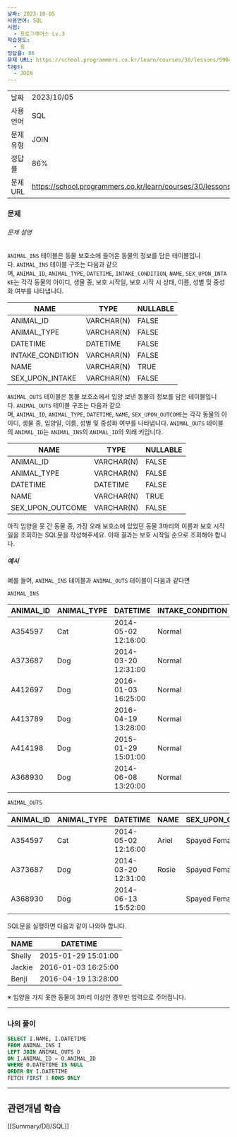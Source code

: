```yaml
---
날짜: 2023-10-05
사용언어: SQL
시험:
  - 프로그래머스 Lv.3
학습정도:
  - 중
정답률: 86
문제 URL: https://school.programmers.co.kr/learn/courses/30/lessons/59044
tags:
  - JOIN
---
```

|           |                                                                 |
| --------- | --------------------------------------------------------------- |
| 날짜      | 2023/10/05                                                      |
| 사용 언어 | SQL                                                             |
| 문제 유형 | JOIN                                                            |
| 정답률    | 86%                                                             |
| 문제 URL  | https://school.programmers.co.kr/learn/courses/30/lessons/59044 |

### 문제

###### 문제 설명

`ANIMAL_INS` 테이블은 동물 보호소에 들어온 동물의 정보를 담은 테이블입니다. `ANIMAL_INS` 테이블 구조는 다음과 같으며, `ANIMAL_ID`, `ANIMAL_TYPE`, `DATETIME`, `INTAKE_CONDITION`, `NAME`, `SEX_UPON_INTAKE`는 각각 동물의 아이디, 생물 종, 보호 시작일, 보호 시작 시 상태, 이름, 성별 및 중성화 여부를 나타냅니다.

|NAME|TYPE|NULLABLE|
|---|---|---|
|ANIMAL_ID|VARCHAR(N)|FALSE|
|ANIMAL_TYPE|VARCHAR(N)|FALSE|
|DATETIME|DATETIME|FALSE|
|INTAKE_CONDITION|VARCHAR(N)|FALSE|
|NAME|VARCHAR(N)|TRUE|
|SEX_UPON_INTAKE|VARCHAR(N)|FALSE|

`ANIMAL_OUTS` 테이블은 동물 보호소에서 입양 보낸 동물의 정보를 담은 테이블입니다. `ANIMAL_OUTS` 테이블 구조는 다음과 같으며, `ANIMAL_ID`, `ANIMAL_TYPE`, `DATETIME`, `NAME`, `SEX_UPON_OUTCOME`는 각각 동물의 아이디, 생물 종, 입양일, 이름, 성별 및 중성화 여부를 나타냅니다. `ANIMAL_OUTS` 테이블의 `ANIMAL_ID`는 `ANIMAL_INS`의 `ANIMAL_ID`의 외래 키입니다.

|NAME|TYPE|NULLABLE|
|---|---|---|
|ANIMAL_ID|VARCHAR(N)|FALSE|
|ANIMAL_TYPE|VARCHAR(N)|FALSE|
|DATETIME|DATETIME|FALSE|
|NAME|VARCHAR(N)|TRUE|
|SEX_UPON_OUTCOME|VARCHAR(N)|FALSE|

아직 입양을 못 간 동물 중, 가장 오래 보호소에 있었던 동물 3마리의 이름과 보호 시작일을 조회하는 SQL문을 작성해주세요. 이때 결과는 보호 시작일 순으로 조회해야 합니다.

##### 예시

예를 들어, `ANIMAL_INS` 테이블과 `ANIMAL_OUTS` 테이블이 다음과 같다면

`ANIMAL_INS`

|ANIMAL_ID|ANIMAL_TYPE|DATETIME|INTAKE_CONDITION|NAME|SEX_UPON_INTAKE|
|---|---|---|---|---|---|
|A354597|Cat|2014-05-02 12:16:00|Normal|Ariel|Spayed Female|
|A373687|Dog|2014-03-20 12:31:00|Normal|Rosie|Spayed Female|
|A412697|Dog|2016-01-03 16:25:00|Normal|Jackie|Neutered Male|
|A413789|Dog|2016-04-19 13:28:00|Normal|Benji|Spayed Female|
|A414198|Dog|2015-01-29 15:01:00|Normal|Shelly|Spayed Female|
|A368930|Dog|2014-06-08 13:20:00|Normal||Spayed Female|

`ANIMAL_OUTS`

|ANIMAL_ID|ANIMAL_TYPE|DATETIME|NAME|SEX_UPON_OUTCOME|
|---|---|---|---|---|
|A354597|Cat|2014-05-02 12:16:00|Ariel|Spayed Female|
|A373687|Dog|2014-03-20 12:31:00|Rosie|Spayed Female|
|A368930|Dog|2014-06-13 15:52:00||Spayed Female|

SQL문을 실행하면 다음과 같이 나와야 합니다.

|NAME|DATETIME|
|---|---|
|Shelly|2015-01-29 15:01:00|
|Jackie|2016-01-03 16:25:00|
|Benji|2016-04-19 13:28:00|

※ 입양을 가지 못한 동물이 3마리 이상인 경우만 입력으로 주어집니다.

---
### 나의 풀이

```sql
SELECT I.NAME, I.DATETIME
FROM ANIMAL_INS I
LEFT JOIN ANIMAL_OUTS O
ON I.ANIMAL_ID = O.ANIMAL_ID
WHERE O.DATETIME IS NULL
ORDER BY I.DATETIME
FETCH FIRST 3 ROWS ONLY
```

---
## 관련개념 학습

[[Summary/DB/SQL]]